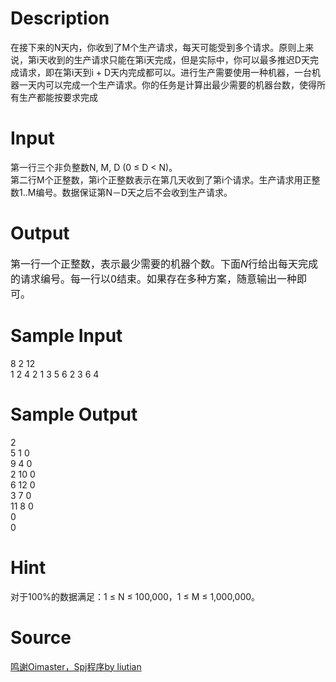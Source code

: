 
# Description

<div class="content"><p>在接下来的N天内，你收到了M个生产请求，每天可能受到多个请求。原则上来说，第i天收到的生产请求只能在第i天完成，但是实际中，你可以最多推迟D天完成请求，即在第i天到i + D天内完成都可以。进行生产需要使用一种机器，一台机器一天内可以完成一个生产请求。你的任务是计算出最少需要的机器台数，使得所有生产都能按要求完成</p></div>

# Input

<div class="content"><div>第一行三个非负整数N, M, D (0 ≤ D &lt; N)。</div>
<div>第二行M个正整数，第i个正整数表示在第几天收到了第i个请求。生产请求用正整数1..M编号。数据保证第N－D天之后不会收到生产请求。</div></div>

# Output

<div class="content"><div><span style="font-size: 12pt">第一行一个正整数，表示最少需要的机器个数。</span><span style="font-size: 12pt">下面</span><i><span style="font-size: 12pt">N</span></i><span style="font-size: 12pt">行给出每天完成的请求编号。每一行以</span><span style="font-size: 12pt">0</span><span style="font-size: 12pt">结束。如果存在多种方案，随意输出一种即可。</span></div></div>

# Sample Input

<div class="content"><span class="sampledata">8 2 12<br/>
1 2 4 2 1 3 5 6 2 3 6 4</span></div>

# Sample Output

<div class="content"><span class="sampledata">2<br/>
5 1 0<br/>
9 4 0<br/>
2 10 0<br/>
6 12 0<br/>
3 7 0<br/>
11 8 0<br/>
0<br/>
0<br/>
</span></div>

# Hint

<div class="content"><p></p><p>对于100%的数据满足：1 ≤ N ≤ 100,000，1 ≤ M ≤ 1,000,000。</p><p></p></div>

# Source

<div class="content"><p><a href="problemset.php?search=鸣谢Oimaster，Spj程序by liutian">鸣谢Oimaster，Spj程序by liutian</a></p></div>

